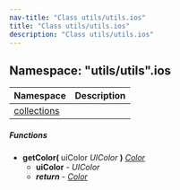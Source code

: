 ```yaml
---
nav-title: "Class utils/utils.ios"
title: "Class utils/utils.ios"
description: "Class utils/utils.ios"
---
```

## Namespace: "utils/utils".ios

Namespace | Description
------|------------
[collections](../../../utils/utils/ios/collections/) | 

##### Functions
 - **getColor(** uiColor _UIColor_ **)** [_Color_](../../../color/Color.md)
   - **uiColor** - _UIColor_
   - _**return**_ - [_Color_](../../../color/Color.md)